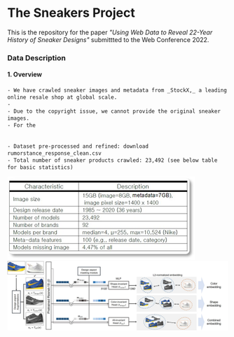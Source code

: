 # The Sneakers Project

This is the repository for the paper _"Using Web Data to Reveal 22-Year History of Sneaker Designs"_ submittted to the Web Conference 2022.


### Data Description

#### 1. Overview
```
- We have crawled sneaker images and metadata from _StockX,_ a leading online resale shop at global scale.
- 
- Due to the copyright issue, we cannot provide the original sneaker images.
- For the 


- Dataset pre-processed and refined: download rumorstance_response_clean.csv
- Total number of sneaker products crawled: 23,492 (see below table for basic statistics)
```

<img src="./source/sneaker_table.jpg">



<img src="./source/sneaker_embedding.jpg">



<end of document>


<!--
### Hi there 👋

**embSneakers/embSneakers** is a ✨ _special_ ✨ repository because its `README.md` (this file) appears on your GitHub profile.

Here are some ideas to get you started:

- 🔭 I’m currently working on ...
- 🌱 I’m currently learning ...
- 👯 I’m looking to collaborate on ...
- 🤔 I’m looking for help with ...
- 💬 Ask me about ...
- 📫 How to reach me: ...
- 😄 Pronouns: ...
- ⚡ Fun fact: ...
-->
